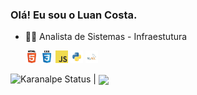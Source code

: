 ### Olá! Eu sou o Luan Costa.

- 👨‍💻 Analista de Sistemas - Infraestutura

     <code><img height="20" alt="html" src="https://raw.githubusercontent.com/github/explore/80688e429a7d4ef2fca1e82350fe8e3517d3494d/topics/html/html.png"></code>
     <code><img height="20" alt="css" src="https://raw.githubusercontent.com/github/explore/80688e429a7d4ef2fca1e82350fe8e3517d3494d/topics/css/css.png"></code>
     <code><img height="20" alt="javascript" src="https://raw.githubusercontent.com/github/explore/80688e429a7d4ef2fca1e82350fe8e3517d3494d/topics/javascript/javascript.png"></code>
     <code><img height="20" alt="python" src="https://raw.githubusercontent.com/github/explore/80688e429a7d4ef2fca1e82350fe8e3517d3494d/topics/python/python.png"></code>      <code><img height="20" alt="mysql" src="https://raw.githubusercontent.com/github/explore/5c058a388828bb5fde0bcafd4bc867b5bb3f26f3/topics/mysql/mysql.png"></code>

![Karanalpe Status](https://github-readme-stats.vercel.app/api?username=LuanC-1pe&show_icons=true) | <a href="https://github.com/LuanC-1/LuanC-1"><img align="center" src="https://github-readme-stats.vercel.app/api/top-langs/?username=LuanC-1&layout=compact&theme=transparent&hide_border=true" /></a>


